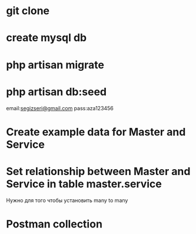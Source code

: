 # git clone 

# create mysql db

# php artisan migrate

# php artisan db:seed 
email:segizseri@gmail.com pass:aza123456

# Create example data for Master and Service

# Set relationship between  Master and Service in table master.service 
Нужно для того чтобы установить many to many

# Postman collection

